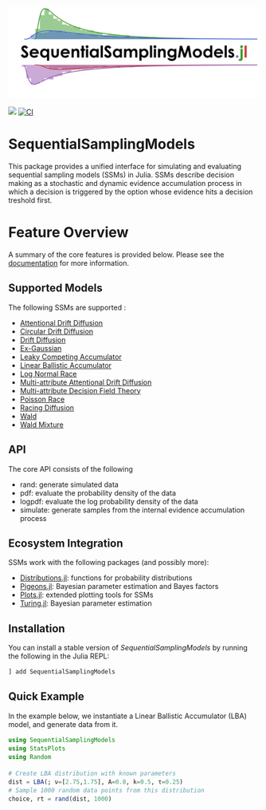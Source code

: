 [![](docs/logo/logo.png)](https://itsdfish.github.io/SequentialSamplingModels.jl/dev/)

[![](https://img.shields.io/badge/docs-latest-blue.svg)](https://itsdfish.github.io/SequentialSamplingModels.jl/dev/) [![CI](https://github.com/itsdfish/SequentialSamplingModels.jl/actions/workflows/CI.yml/badge.svg)](https://github.com/itsdfish/SequentialSamplingModels.jl/actions/workflows/CI.yml)

# SequentialSamplingModels

This package provides a unified interface for simulating and evaluating sequential sampling models (SSMs) in Julia. SSMs describe decision making as a stochastic and dynamic evidence accumulation process in which a decision is triggered by the option whose evidence hits a decision treshold first. 

# Feature Overview

A summary of the core features is provided below. Please see the [documentation](https://itsdfish.github.io/SequentialSamplingModels.jl/dev/) for more information.

## Supported Models
The following SSMs are supported :

- [Attentional Drift Diffusion](https://itsdfish.github.io/SequentialSamplingModels.jl/dev/aDDM/)
- [Circular Drift Diffusion](https://itsdfish.github.io/SequentialSamplingModels.jl/dev/cddm/) 
- [Drift Diffusion](https://itsdfish.github.io/SequentialSamplingModels.jl/dev/DDM/)
- [Ex-Gaussian](https://itsdfish.github.io/SequentialSamplingModels.jl/dev/ex_gaussian/)
- [Leaky Competing Accumulator](https://itsdfish.github.io/SequentialSamplingModels.jl/dev/lca/)
- [Linear Ballistic Accumulator](https://itsdfish.github.io/SequentialSamplingModels.jl/dev/lba/) 
- [Log Normal Race](https://itsdfish.github.io/SequentialSamplingModels.jl/dev/lnr/) 
- [Multi-attribute Attentional Drift Diffusion](https://itsdfish.github.io/SequentialSamplingModels.jl/dev/maaDDM/)
- [Multi-attribute Decision Field Theory](https://itsdfish.github.io/SequentialSamplingModels.jl/dev/mdft/)
- [Poisson Race](https://itsdfish.github.io/SequentialSamplingModels.jl/dev/poisson_race)
- [Racing Diffusion](https://itsdfish.github.io/SequentialSamplingModels.jl/dev/rdm/) 
- [Wald](https://itsdfish.github.io/SequentialSamplingModels.jl/dev/wald/) 
- [Wald Mixture](https://itsdfish.github.io/SequentialSamplingModels.jl/dev/wald_mixture/)

## API

The core API consists of the following 

- rand: generate simulated data 
- pdf: evaluate the probability density of the data
- logpdf: evaluate the log probability density of the data
- simulate: generate samples from the internal evidence accumulation process

## Ecosystem Integration

SSMs work with the following packages (and possibly more):

- [Distributions.jl](https://github.com/JuliaStats/Distributions.jl): functions for probability distributions
- [Pigeons.jl](http://pigeons.run/dev/): Bayesian parameter estimation and Bayes factors
- [Plots.jl](https://github.com/JuliaPlots/Plots.jl): extended plotting tools for SSMs
- [Turing.jl](https://turinglang.org/dev/docs/using-turing/get-started): Bayesian parameter estimation

## Installation

You can install a stable version of *SequentialSamplingModels* by running the following in the Julia REPL:

```julia
] add SequentialSamplingModels
```

## Quick Example

In the example below, we instantiate a Linear Ballistic Accumulator (LBA) model, and generate data from it.

```julia
using SequentialSamplingModels
using StatsPlots
using Random

# Create LBA distribution with known parameters
dist = LBA(; ν=[2.75,1.75], A=0.8, k=0.5, τ=0.25)
# Sample 1000 random data points from this distribution
choice, rt = rand(dist, 1000)
```